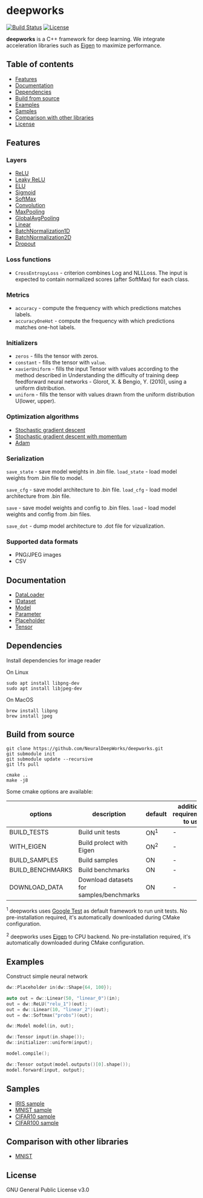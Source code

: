 # deepworks

[![Build Status](https://travis-ci.org/NeuralDeepWorks/deepworks.svg?branch=main)](https://travis-ci.org/tiny-dnn/tiny-dnn) [![License](https://img.shields.io/badge/license-GNU--v3.0-blue.svg)](https://raw.githubusercontent.com/tiny-dnn/tiny-dnn/master/LICENSE)

**deepworks** is a C++ framework for deep learning. We integrate acceleration libraries such as [Eigen](https://eigen.tuxfamily.org/index.php?title=Main_Page) to maximize performance.


## Table of contents

* [Features](#features)
* [Documentation](#documentation)
* [Dependencies](#dependencies)
* [Build from source](#build-from-source)
* [Examples](#examples)
* [Samples](#samples)
* [Comparison with other libraries](#comparison-with-other-libraries)
* [License](#license)


## Features
### Layers
  - [ReLU](./documentation/layers.md#ReLU)
  - [Leaky ReLU](./documentation/layers.md#Leaky-ReLU)
  - [ELU](./documentation/layers.md#ELU)
  - [Sigmoid](./documentation/layers.md#Sigmoid)
  - [SoftMax](./documentation/layers.md#SoftMax)
  - [Convolution](./documentation/layers.md#Convolution)
  - [MaxPooling](./documentation/layers.md#MaxPooling)
  - [GlobalAvgPooling](./documentation/layers.md#GlobalAvgPooling)
  - [Linear](./documentation/layers.md#Linear)
  - [BatchNormalization1D](./documentation/layers.md#BatchNormalization1D)
  - [BatchNormalization2D](./documentation/layers.md#BatchNormalization2D)
  - [Dropout](./documentation/layers.md#Dropout)

### Loss functions
* `CrossEntropyLoss` - criterion combines Log and NLLLoss. The input is expected to contain normalized scores (after SoftMax) for each class.

### Metrics
* `accuracy` - compute the frequency with which predictions matches labels.
* `accuracyOneHot` - compute the frequency with which predictions matches one-hot labels.
### Initializers
* `zeros` - fills the tensor with zeros.
* `constant` -  fills the tensor with `value`.
* `xavierUniform` - fills the input Tensor with values according to the method described in Understanding the difficulty of training deep feedforward neural networks - Glorot, X. & Bengio, Y. (2010), using a uniform distribution.
* `uniform` - fills the tensor with values drawn from the uniform distribution U(lower, upper).

### Optimization algorithms
* [Stochastic gradient descent](./include/deepworks/optimizers.md#Stochastic-gradient-descent)
* [Stochastic gradient descent with momentum](./include/deepworks/optimizers.md#Stochastic-gradient-descent-with-momentum)
* [Adam](./include/deepworks/optimizers.md#Adam)

### Serialization

`save_state` - save model weights in .bin file.
`load_state` - load model weights from .bin file to model.

`save_cfg` - save model architecture to .bin file.
`load_cfg` - load model architecture from .bin file.

`save` - save model weights and config to .bin files.
`load` - load model weights and config from .bin files.

`save_dot` - dump model architecture to .dot file for vizualization.

### Supported data formats
* PNG/JPEG images
* CSV

## Documentation
* [DataLoader](./documentation/data.md#DataLoader)
* [IDataset](./documentation/data.md#IDataset)
* [Model](./documentation/model.md)
* [Parameter](./documentation/parameter.md)
* [Placeholder](./documentation/placeholder.md)
* [Tensor](./documentation/tensor.md)

## Dependencies
Install dependencies for image reader

On Linux
```
sudo apt install libpng-dev
sudo apt install libjpeg-dev
```
On MacOS
```
brew install libpng
brew install jpeg
```
## Build from source

```
git clone https://github.com/NeuralDeepWorks/deepworks.git
git submodule init
git submodule update --recursive
git lfs pull
```
```
cmake ..
make -j8
```


Some cmake options are available:

|options|description|default|additional requirements to use|
|-----|-----|----|----|
|BUILD_TESTS|Build unit tests|ON<sup>1</sup>|-|
|WITH_EIGEN|Build prolect with Eigen|ON<sup>2</sup>|-|
|BUILD_SAMPLES|Build samples|ON|-|
|BUILD_BENCHMARKS|Build benchmarks|ON|-|
|DOWNLOAD_DATA|Download datasets for samples/benchmarks|ON|-|


<sup>1</sup> deepworks uses [Google Test](https://github.com/google/googletest) as default framework to run unit tests. No pre-installation required, it's  automatically downloaded during CMake configuration.

<sup>2</sup> deepworks uses [Eigen](https://eigen.tuxfamily.org/index.php?title=Main_Page) to CPU backend. No pre-installation required, it's  automatically downloaded during CMake configuration.


## Examples
Construct simple neural network

```cpp
dw::Placeholder in(dw::Shape{64, 100});

auto out = dw::Linear(50, "linear_0")(in);
out = dw::ReLU("relu_1")(out);
out = dw::Linear(10, "linear_2")(out);
out = dw::Softmax("probs")(out);

dw::Model model(in, out);

dw::Tensor input(in.shape());
dw::initializer::uniform(input);

model.compile();

dw::Tensor output(model.outputs()[0].shape());
model.forward(input, output);
```
## Samples
* [IRIS sample](./samples/iris/README.md)
* [MNIST sample](./samples/mnist/README.md)
* [CIFAR10 sample](./samples/cifar10/README.md)
* [CIFAR100 sample](./samples/cifar100/README.md)

## Comparison with other libraries
* [MNIST](./benchmarks/mnist/README.md)

## License
GNU General Public License v3.0

